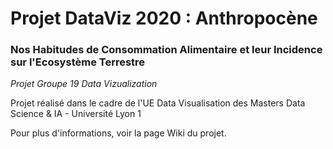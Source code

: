 # Projet DataViz 2020 : Anthropocène #
### Nos Habitudes de Consommation Alimentaire et leur Incidence sur l'Ecosystème Terrestre ###
*Projet Groupe 19 Data Vizualization*  
  
Projet réalisé dans le cadre de l'UE Data Visualisation des Masters Data Science & IA - Université Lyon 1  
  
    
Pour plus d'informations, voir la page Wiki du projet.
